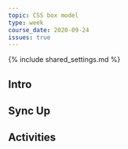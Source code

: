 ```yaml
---
topic: CSS box model
type: week
course_date: 2020-09-24
issues: true
---
```


{% include shared_settings.md %}

## Intro

## Sync Up
<!-- 1. Discuss priority guides reading and your resume revisions -->

## Activities

<!--
## Agenda

- Better understanding CSS
  - Box model
  - Units
- Modern layout and discussion of reading and Layout Land
-->
